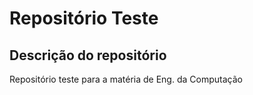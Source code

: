 # Repositório Teste
 
 ## Descrição do repositório
 
 Repositório teste para a matéria de Eng. da Computação
